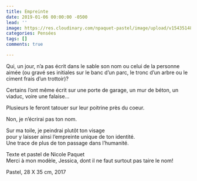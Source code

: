 ```yaml
---
title: Empreinte
date: 2019-01-06 00:00:00 -0500
lead: ''
image: https://res.cloudinary.com/npaquet-pastel/image/upload/v1543514813/jessica.jpg
categories: Pensées
tags: []
comments: true

---
```

Qui, un jour, n’a pas écrit dans le sable son nom ou celui de la personne aimée (ou gravé ses initiales sur le banc d’un parc, le tronc d’un arbre ou le ciment frais d’un trottoir)?

Certains l’ont même écrit sur une porte de garage, un mur de béton, un viaduc, voire une falaise…

Plusieurs le feront tatouer sur leur poitrine près du coeur.

Non, je n’écrirai pas ton nom.

Sur ma toile, je peindrai plutôt ton visage  
pour y laisser ainsi l’empreinte unique de ton identité.  
Une trace de plus de ton passage dans l’humanité.

Texte et pastel de Nicole Paquet  
Merci à mon modèle, Jessica, dont il ne faut surtout pas taire le nom!

Pastel, 28 X 35 cm, 2017